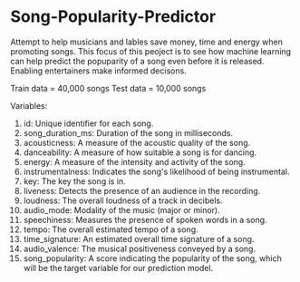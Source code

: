 # Song-Popularity-Predictor

Attempt to help musicians and lables save money, time and energy when promoting songs. This focus of this peoject is to see how machine learning can help predict the popuparity of a song even before it is released. Enabling entertainers make informed decisons.

Train data = 40,000 songs
Test data =  10,000 songs

Variables:

1. id: Unique identifier for each song.
2. song_duration_ms: Duration of the song in milliseconds.
3. acousticness: A measure of the acoustic quality of the song.
4. danceability: A measure of how suitable a song is for dancing.
5. energy: A measure of the intensity and activity of the song.
6. instrumentalness: Indicates the song's likelihood of being instrumental.
7. key: The key the song is in.
8. liveness: Detects the presence of an audience in the recording.
9. loudness: The overall loudness of a track in decibels.
10. audio_mode: Modality of the music (major or minor).
11. speechiness: Measures the presence of spoken words in a song.
12. tempo: The overall estimated tempo of a song.
13. time_signature: An estimated overall time signature of a song.
14. audio_valence: The musical positiveness conveyed by a song.
15. song_popularity: A score indicating the popularity of the song, which will be the target variable for our prediction model.